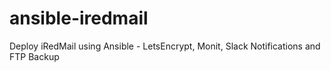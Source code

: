 # ansible-iredmail
Deploy iRedMail using Ansible - LetsEncrypt, Monit, Slack Notifications and FTP Backup

